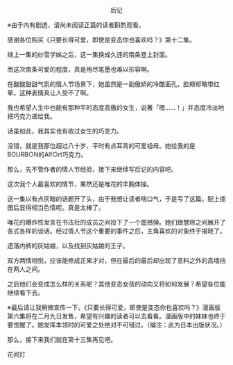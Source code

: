 <p align="center">后记</p>

※由于内有剧透，请尚未阅读正篇的读者斟酌观看。

感谢各位购买《只要长得可爱，即使是变态你也喜欢吗？》第十二集。

继上一集的纱雪学姊之后，这一集换成久违的南条登上封面。

而这次南条可爱的程度，真是用尽笔墨也难以形容啊。

在酸酸甜甜气氛的情人节场景下，她虽然是一副傲娇的冷酷面孔，脸颊却略带红晕。这种表情真让人受不了啊。

我也希望人生中也能有那种平时态度高傲的女生，说著「嗯……！」并态度冷淡地把巧克力递给我。

话虽如此，我其实也有收过女生的巧克力。

没错，就是我那位超过八十岁、平时有点耳背的可爱祖母。她给我的是BOURB○N的Alf○rt巧克力。

那么，先不管作者的情人节经验，接下来继续写后记的内容吧。

这次我个人最喜欢的情节，果然还是唯花的丰胸体操。

这一集以有点灰暗的话题开了头，由于我想让读者喘口气，于是写了这篇。配上插图后显得相当色情呢。真是太棒了。

唯花的爆炸性发言在书法社的成员之间投下了一个震撼弹。她们跟慧辉之间展开了各式各样的谈话。经过情人节这个重要的事件之后，主角喜欢的对象终于揭晓了。

遗落内裤的灰姑娘，以及找到灰姑娘的王子。

双方两情相悦，应该能修成正果才对，但在最后的最后却出现了意料之外的高墙挡在两人之间。

之后他们会变成怎么样的关系呢？其他变态女孩的动向又将如何发展？希望各位能继续看下去。

※最后请让我稍微宣传一下。《只要长得可爱，即使是变态你也喜欢吗？》漫画版第六集将在二月九日发售，希望有兴趣的读者可以去看看。漫画版中的妹妹也终于要觉醒了。她发挥本领时的可爱之处绝对不可错过。（编注：此为日本出版状况。）

那么，接下来我们就在第十三集再见吧。

花间灯

